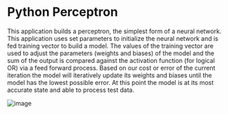 # Python Perceptron

This application builds a perceptron, the simplest form of a neural network. This application uses set parameters to initialize the neural network and is fed training vector to build a model. The values of the training vector are used to adjust the parameters (weights and biases) of the model and the sum of the output is compared against the activation function (for logical OR) via a feed forward process. Based on our cost or error of the current iteration the model will iteratively update its weights and biases until the model has the lowest possible error. At this point the model is at its most accurate state and able to process test data.

![image](https://user-images.githubusercontent.com/47327154/154851337-c40efbb1-50f3-47db-ab3c-8f46fd9d5896.png)
